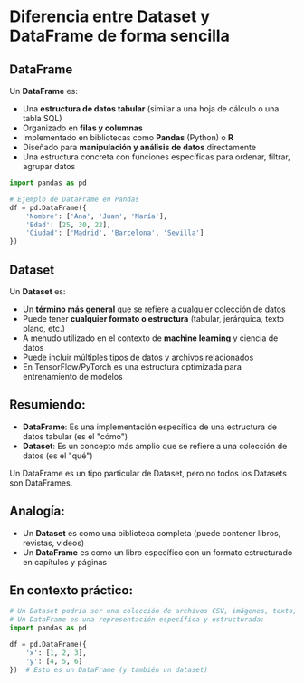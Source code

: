 # Diferencia entre Dataset y DataFrame de forma sencilla

## DataFrame

Un **DataFrame** es:

- Una **estructura de datos tabular** (similar a una hoja de cálculo o una tabla SQL)
- Organizado en **filas y columnas**
- Implementado en bibliotecas como **Pandas** (Python) o **R**
- Diseñado para **manipulación y análisis de datos** directamente
- Una estructura concreta con funciones específicas para ordenar, filtrar, agrupar datos

```python
import pandas as pd

# Ejemplo de DataFrame en Pandas
df = pd.DataFrame({
    'Nombre': ['Ana', 'Juan', 'María'],
    'Edad': [25, 30, 22],
    'Ciudad': ['Madrid', 'Barcelona', 'Sevilla']
})
```

## Dataset

Un **Dataset** es:

- Un **término más general** que se refiere a cualquier colección de datos
- Puede tener **cualquier formato o estructura** (tabular, jerárquica, texto plano, etc.)
- A menudo utilizado en el contexto de **machine learning** y ciencia de datos
- Puede incluir múltiples tipos de datos y archivos relacionados
- En TensorFlow/PyTorch es una estructura optimizada para entrenamiento de modelos

## Resumiendo:

- **DataFrame**: Es una implementación específica de una estructura de datos tabular (es el "cómo")
- **Dataset**: Es un concepto más amplio que se refiere a una colección de datos (es el "qué")

Un DataFrame es un tipo particular de Dataset, pero no todos los Datasets son DataFrames.

## Analogía:

- Un **Dataset** es como una biblioteca completa (puede contener libros, revistas, videos)
- Un **DataFrame** es como un libro específico con un formato estructurado en capítulos y páginas

## En contexto práctico:

```python
# Un Dataset podría ser una colección de archivos CSV, imágenes, texto, etc.
# Un DataFrame es una representación específica y estructurada:
import pandas as pd

df = pd.DataFrame({
    'x': [1, 2, 3],
    'y': [4, 5, 6]
})  # Esto es un DataFrame (y también un dataset)
```